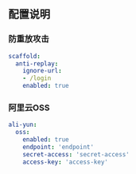 ## 配置说明

### 防重放攻击
```yml
scaffold:
  anti-replay:
    ignore-url:
    - /login
    enabled: true
```

### 阿里云OSS
```yaml
ali-yun:
  oss:
    enabled: true
    endpoint: 'endpoint'
    secret-access: 'secret-access'
    access-key: 'access-key'
```